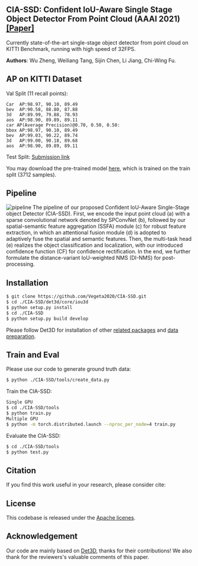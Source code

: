 ## CIA-SSD: Confident IoU-Aware Single Stage Object Detector From Point Cloud (AAAI 2021) [[Paper]](https://github.com/poodarchu/det3d) 

Currently state-of-the-art single-stage object detector from point cloud on KITTI Benchmark, running with high speed of 32FPS.

**Authors**: Wu Zheng, Weiliang Tang, Sijin Chen, Li Jiang, Chi-Wing Fu.

## AP on KITTI Dataset

Val Split (11 recall points):
```
Car  AP:98.97, 90.10, 89.49
bev  AP:90.58, 88.80, 87.88
3d   AP:89.99, 79.88, 78.93
aos  AP:98.90, 89.89, 89.11
car AP(Average Precision)@0.70, 0.50, 0.50:
bbox AP:98.97, 90.10, 89.49
bev  AP:99.03, 90.22, 89.74
3d   AP:99.00, 90.18, 89.68
aos  AP:98.90, 89.89, 89.11
```

Test Split: [Submission link](http://www.cvlibs.net/datasets/kitti/eval_object_detail.php?&result=b4e17f75f5baa917c4f250e832aace71682c3a84)

You may download the pre-trained model [here](https://drive.google.com/file/d/1ZpGcmkpNj9RVeQylM_xqMZ_b4RGoKQFJ/view?usp=sharing), which is trained on the train split (3712 samples).

## Pipeline

![pipeline](https://github.com/Vegeta2020/CIA-SSD/blob/master/pictures/pipeline.png)
The pipeline of our proposed Confident IoU-Aware Single-Stage object Detector (CIA-SSD). First, we encode the input point cloud (a) with a sparse convolutional network denoted by SPConvNet (b), followed by our spatial-semantic feature aggregation (SSFA) module (c) for robust feature extraction, in which an attentional fusion module (d) is adopted to adaptively fuse the spatial and semantic features. Then, the multi-task head (e) realizes the object classification and localization, with our introduced confidence function (CF) for confidence rectification. In the end, we further formulate the distance-variant IoU-weighted NMS (DI-NMS) for post-processing.

## Installation

```bash
$ git clone https://github.com/Vegeta2020/CIA-SSD.git
$ cd ./CIA-SSD/det3d/core/iou3d
$ python setup.py install
$ cd ./CIA-SSD
$ python setup.py build develop
```
Please follow Det3D for installation of other [related packages](https://github.com/poodarchu/Det3D/blob/master/INSTALLATION.md) and [data preparation](https://github.com/poodarchu/Det3D/blob/master/GETTING_STARTED.md).

## Train and Eval

Please use our code to generate ground truth data:
```bash
$ python ./CIA-SSD/tools/create_data.py
```

Train the CIA-SSD:
```bash
Single GPU
$ cd ./CIA-SSD/tools
$ python train.py
Multiple GPU
$ python -m torch.distributed.launch --nproc_per_node=4 train.py
```

Evaluate the CIA-SSD:
```bash
$ cd ./CIA-SSD/tools
$ python test.py
```

## Citation
If you find this work useful in your research, please consider cite:

## License
This codebase is released under the [Apache licenes](LICENES).

## Acknowledgement
Our code are mainly based on [Det3D](https://github.com/poodarchu/det3d), thanks for their contributions! We also thank for the reviewers's valuable comments of this paper.